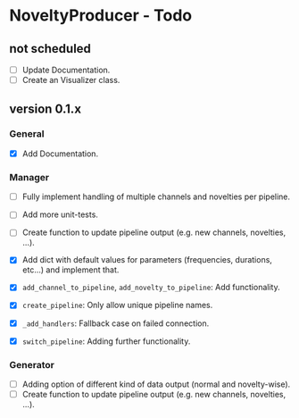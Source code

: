 # NoveltyProducer - Todo

## not scheduled

- [ ] Update Documentation.
- [ ] Create an Visualizer class.

## version 0.1.x

### General

- [x] Add Documentation.

### Manager

- [ ] Fully implement handling of multiple channels and novelties per pipeline.
- [ ] Add more unit-tests.
- [ ] Create function to update pipeline output (e.g. new channels, novelties, ...).

- [x] Add dict with default values for parameters (frequencies, durations, etc...) and implement that.
- [x] `add_channel_to_pipeline`, `add_novelty_to_pipeline`: Add functionality.
- [x] `create_pipeline`: Only allow unique pipeline names.
- [x] `_add_handlers`: Fallback case on failed connection.
- [x] `switch_pipeline`: Adding further functionality.
    
### Generator

- [ ] Adding option of different kind of data output (normal and novelty-wise).
- [ ] Create function to update pipeline output (e.g. new channels, novelties, ...).
